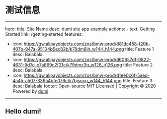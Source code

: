 # 测试信息

---

hero:
title: Site Name
desc: dumi site app example
actions: - text: Getting Started
link: /getting-started
features:

- icon: https://gw.alipayobjects.com/zos/bmw-prod/881dc458-f20b-407b-947a-95104b5ec82b/k79dm8ih_w144_h144.png
  title: Feature 1
  desc: Balabala
- icon: https://gw.alipayobjects.com/zos/bmw-prod/d60657df-0822-4631-9d7c-e7a869c2f21c/k79dmz3q_w126_h126.png
  title: Feature 2
  desc: Balabala
- icon: https://gw.alipayobjects.com/zos/bmw-prod/d1ee0c6f-5aed-4a45-a507-339a4bfe076c/k7bjsocq_w144_h144.png
  title: Feature 3
  desc: Balabala
  footer: Open-source MIT Licensed | Copyright © 2020<br />Powered by [dumi](https://d.umijs.org)

---

## Hello dumi!
